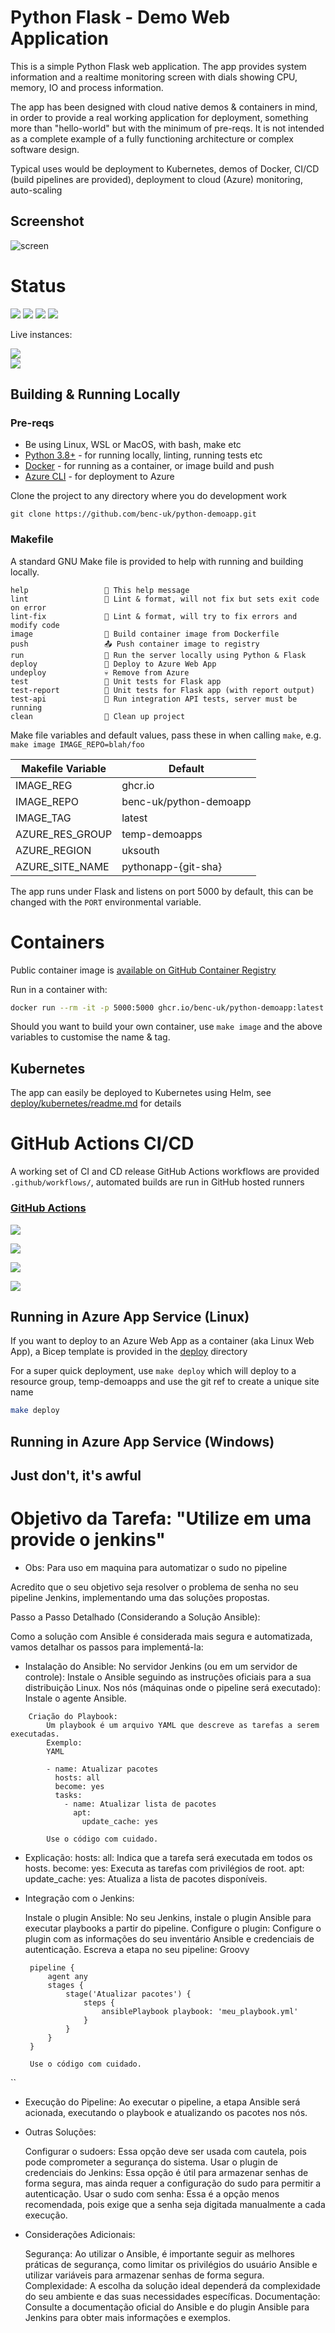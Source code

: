# Python Flask - Demo Web Application

This is a simple Python Flask web application. The app provides system information and a realtime monitoring screen with dials showing CPU, memory, IO and process information.

The app has been designed with cloud native demos & containers in mind, in order to provide a real working application for deployment, something more than "hello-world" but with the minimum of pre-reqs. It is not intended as a complete example of a fully functioning architecture or complex software design.

Typical uses would be deployment to Kubernetes, demos of Docker, CI/CD (build pipelines are provided), deployment to cloud (Azure) monitoring, auto-scaling

## Screenshot

![screen](https://user-images.githubusercontent.com/14982936/30533171-db17fccc-9c4f-11e7-8862-eb8c148fedea.png)

# Status

![](https://img.shields.io/github/last-commit/benc-uk/python-demoapp) ![](https://img.shields.io/github/release-date/benc-uk/python-demoapp) ![](https://img.shields.io/github/v/release/benc-uk/python-demoapp) ![](https://img.shields.io/github/commit-activity/y/benc-uk/python-demoapp)

Live instances:

[![](https://img.shields.io/website?label=Hosted%3A%20Azure%20App%20Service&up_message=online&url=https%3A%2F%2Fpython-demoapp.azurewebsites.net%2F)](https://python-demoapp.azurewebsites.net/)  
[![](https://img.shields.io/website?label=Hosted%3A%20Kubernetes&up_message=online&url=https%3A%2F%2Fpython-demoapp.kube.benco.io%2F)](https://python-demoapp.kube.benco.io/)

## Building & Running Locally

### Pre-reqs

- Be using Linux, WSL or MacOS, with bash, make etc
- [Python 3.8+](https://www.python.org/downloads/) - for running locally, linting, running tests etc
- [Docker](https://docs.docker.com/get-docker/) - for running as a container, or image build and push
- [Azure CLI](https://docs.microsoft.com/en-us/cli/azure/install-azure-cli-linux) - for deployment to Azure

Clone the project to any directory where you do development work

```
git clone https://github.com/benc-uk/python-demoapp.git
```

### Makefile

A standard GNU Make file is provided to help with running and building locally.

```text
help                 💬 This help message
lint                 🔎 Lint & format, will not fix but sets exit code on error
lint-fix             📜 Lint & format, will try to fix errors and modify code
image                🔨 Build container image from Dockerfile
push                 📤 Push container image to registry
run                  🏃 Run the server locally using Python & Flask
deploy               🚀 Deploy to Azure Web App
undeploy             💀 Remove from Azure
test                 🎯 Unit tests for Flask app
test-report          🎯 Unit tests for Flask app (with report output)
test-api             🚦 Run integration API tests, server must be running
clean                🧹 Clean up project
```

Make file variables and default values, pass these in when calling `make`, e.g. `make image IMAGE_REPO=blah/foo`

| Makefile Variable | Default                |
| ----------------- | ---------------------- |
| IMAGE_REG         | ghcr<span>.</span>io   |
| IMAGE_REPO        | benc-uk/python-demoapp |
| IMAGE_TAG         | latest                 |
| AZURE_RES_GROUP   | temp-demoapps          |
| AZURE_REGION      | uksouth                |
| AZURE_SITE_NAME   | pythonapp-{git-sha}    |

The app runs under Flask and listens on port 5000 by default, this can be changed with the `PORT` environmental variable.

# Containers

Public container image is [available on GitHub Container Registry](https://github.com/users/benc-uk/packages/container/package/python-demoapp)

Run in a container with:

```bash
docker run --rm -it -p 5000:5000 ghcr.io/benc-uk/python-demoapp:latest
```

Should you want to build your own container, use `make image` and the above variables to customise the name & tag.

## Kubernetes

The app can easily be deployed to Kubernetes using Helm, see [deploy/kubernetes/readme.md](deploy/kubernetes/readme.md) for details

# GitHub Actions CI/CD

A working set of CI and CD release GitHub Actions workflows are provided `.github/workflows/`, automated builds are run in GitHub hosted runners

### [GitHub Actions](https://github.com/benc-uk/python-demoapp/actions)

[![](https://img.shields.io/github/workflow/status/benc-uk/python-demoapp/CI%20Build%20App)](https://github.com/benc-uk/python-demoapp/actions?query=workflow%3A%22CI+Build+App%22)

[![](https://img.shields.io/github/workflow/status/benc-uk/python-demoapp/CD%20Release%20-%20AKS?label=release-kubernetes)](https://github.com/benc-uk/python-demoapp/actions?query=workflow%3A%22CD+Release+-+AKS%22)

[![](https://img.shields.io/github/workflow/status/benc-uk/python-demoapp/CD%20Release%20-%20Webapp?label=release-azure)](https://github.com/benc-uk/python-demoapp/actions?query=workflow%3A%22CD+Release+-+Webapp%22)

[![](https://img.shields.io/github/last-commit/benc-uk/python-demoapp)](https://github.com/benc-uk/python-demoapp/commits/master)

## Running in Azure App Service (Linux)

If you want to deploy to an Azure Web App as a container (aka Linux Web App), a Bicep template is provided in the [deploy](deploy/) directory

For a super quick deployment, use `make deploy` which will deploy to a resource group, temp-demoapps and use the git ref to create a unique site name

```bash
make deploy
```

## Running in Azure App Service (Windows)

Just don't, it's awful
---------------

# Objetivo da Tarefa: "Utilize em uma provide o jenkins"
- Obs: Para uso em maquina para automatizar o sudo no pipeline

Acredito que o seu objetivo seja resolver o problema de senha no seu pipeline Jenkins, implementando uma das soluções propostas.

Passo a Passo Detalhado (Considerando a Solução Ansible):

Como a solução com Ansible é considerada mais segura e automatizada, vamos detalhar os passos para implementá-la:

- Instalação do Ansible:
        No servidor Jenkins (ou em um servidor de controle): Instale o Ansible seguindo as instruções oficiais para a sua distribuição Linux.
        Nos nós (máquinas onde o pipeline será executado): Instale o agente Ansible.
```
    Criação do Playbook:
        Um playbook é um arquivo YAML que descreve as tarefas a serem executadas.
        Exemplo:
        YAML

        - name: Atualizar pacotes
          hosts: all
          become: yes
          tasks:
            - name: Atualizar lista de pacotes
              apt:
                update_cache: yes

        Use o código com cuidado.
```
-  Explicação:
        hosts: all: Indica que a tarefa será executada em todos os hosts.
        become: yes: Executa as tarefas com privilégios de root.
        apt: update_cache: yes: Atualiza a lista de pacotes disponíveis.

-  Integração com o Jenkins:

    Instale o plugin Ansible: No seu Jenkins, instale o plugin Ansible para executar playbooks a partir do pipeline.
    Configure o plugin: Configure o plugin com as informações do seu inventário Ansible e credenciais de autenticação.
    Escreva a etapa no seu pipeline:
    Groovy
   ```
    pipeline {
        agent any
        stages {
            stage('Atualizar pacotes') {
                steps {
                    ansiblePlaybook playbook: 'meu_playbook.yml'
                }
            }
        }
    }

    Use o código com cuidado.
  ``
- Execução do Pipeline:
        Ao executar o pipeline, a etapa Ansible será acionada, executando o playbook e atualizando os pacotes nos nós.

- Outras Soluções:

    Configurar o sudoers: Essa opção deve ser usada com cautela, pois pode comprometer a segurança do sistema.
    Usar o plugin de credenciais do Jenkins: Essa opção é útil para armazenar senhas de forma segura, mas ainda requer a configuração do sudo para permitir a autenticação.
    Usar o sudo com senha: Essa é a opção menos recomendada, pois exige que a senha seja digitada manualmente a cada execução.

- Considerações Adicionais:

    Segurança: Ao utilizar o Ansible, é importante seguir as melhores práticas de segurança, como limitar os privilégios do usuário Ansible e utilizar variáveis para armazenar senhas de forma segura.
    Complexidade: A escolha da solução ideal dependerá da complexidade do seu ambiente e das suas necessidades específicas.
    Documentação: Consulte a documentação oficial do Ansible e do plugin Ansible para Jenkins para obter mais informações e exemplos.
